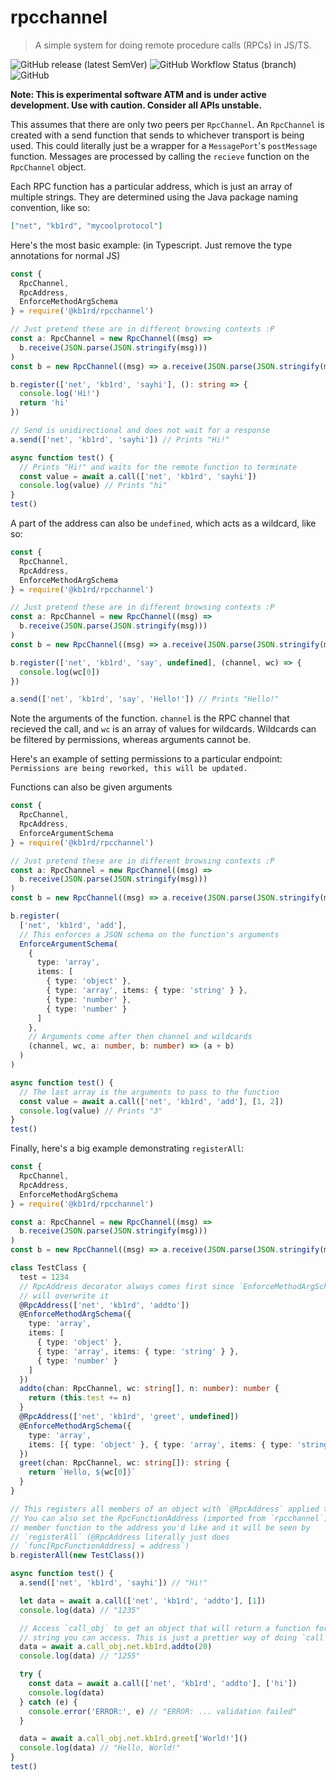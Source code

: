 # rpcchannel
> A simple system for doing remote procedure calls (RPCs) in JS/TS.

![GitHub release (latest SemVer)](https://img.shields.io/github/v/release/kb1rd/rpcchannel)
![GitHub Workflow Status (branch)](https://img.shields.io/github/workflow/status/kb1rd/rpcchannel/Yarn%20CI/dev?label=dev%20build%2Ftest)
![GitHub](https://img.shields.io/github/license/kb1rd/rpcchannel)

**Note: This is experimental software ATM and is under active development. Use
with caution. Consider all APIs unstable.**

This assumes that there are only two peers per `RpcChannel`. An `RpcChannel` is
created with a send function that sends to whichever transport is being used.
This could literally just be a wrapper for a `MessagePort`'s `postMessage`
function. Messages are processed by calling the `recieve` function on the
`RpcChannel` object.

Each RPC function has a particular address, which is just an array of multiple
strings. They are determined using the Java package naming convention, like so:
```json
["net", "kb1rd", "mycoolprotocol"]
```

Here's the most basic example: (in Typescript. Just remove the type annotations
for normal JS)
```typescript
const {
  RpcChannel,
  RpcAddress,
  EnforceMethodArgSchema
} = require('@kb1rd/rpcchannel')

// Just pretend these are in different browsing contexts :P
const a: RpcChannel = new RpcChannel((msg) =>
  b.receive(JSON.parse(JSON.stringify(msg)))
)
const b = new RpcChannel((msg) => a.receive(JSON.parse(JSON.stringify(msg))))

b.register(['net', 'kb1rd', 'sayhi'], (): string => {
  console.log('Hi!')
  return 'hi'
})

// Send is unidirectional and does not wait for a response
a.send(['net', 'kb1rd', 'sayhi']) // Prints "Hi!"

async function test() {
  // Prints "Hi!" and waits for the remote function to terminate
  const value = await a.call(['net', 'kb1rd', 'sayhi'])
  console.log(value) // Prints "hi"
}
test()
```

A part of the address can also be `undefined`, which acts as a wildcard, like so:
```typescript
const {
  RpcChannel,
  RpcAddress,
  EnforceMethodArgSchema
} = require('@kb1rd/rpcchannel')

// Just pretend these are in different browsing contexts :P
const a: RpcChannel = new RpcChannel((msg) =>
  b.receive(JSON.parse(JSON.stringify(msg)))
)
const b = new RpcChannel((msg) => a.receive(JSON.parse(JSON.stringify(msg))))

b.register(['net', 'kb1rd', 'say', undefined], (channel, wc) => {
  console.log(wc[0])
})

a.send(['net', 'kb1rd', 'say', 'Hello!']) // Prints "Hello!"
```
Note the arguments of the function. `channel` is the RPC channel that recieved
the call, and `wc` is an array of values for wildcards. Wildcards can be
filtered by permissions, whereas arguments cannot be.

Here's an example of setting permissions to a particular endpoint:
`Permissions are being reworked, this will be updated.`

Functions can also be given arguments
```typescript
const {
  RpcChannel,
  RpcAddress,
  EnforceArgumentSchema
} = require('@kb1rd/rpcchannel')

// Just pretend these are in different browsing contexts :P
const a: RpcChannel = new RpcChannel((msg) =>
  b.receive(JSON.parse(JSON.stringify(msg)))
)
const b = new RpcChannel((msg) => a.receive(JSON.parse(JSON.stringify(msg))))

b.register(
  ['net', 'kb1rd', 'add'],
  // This enforces a JSON schema on the function's arguments
  EnforceArgumentSchema(
    {
      type: 'array',
      items: [
        { type: 'object' },
        { type: 'array', items: { type: 'string' } },
        { type: 'number' },
        { type: 'number' }
      ]
    },
    // Arguments come after then channel and wildcards
    (channel, wc, a: number, b: number) => (a + b)
  )
)

async function test() {
  // The last array is the arguments to pass to the function
  const value = await a.call(['net', 'kb1rd', 'add'], [1, 2])
  console.log(value) // Prints "3"
}
test()
```

Finally, here's a big example demonstrating `registerAll`:
```typescript
const {
  RpcChannel,
  RpcAddress,
  EnforceMethodArgSchema
} = require('@kb1rd/rpcchannel')

const a: RpcChannel = new RpcChannel((msg) =>
  b.receive(JSON.parse(JSON.stringify(msg)))
)
const b = new RpcChannel((msg) => a.receive(JSON.parse(JSON.stringify(msg))))

class TestClass {
  test = 1234
  // RpcAddress decorator always comes first since `EnforceMethodArgSchema`
  // will overwrite it
  @RpcAddress(['net', 'kb1rd', 'addto'])
  @EnforceMethodArgSchema({
    type: 'array',
    items: [
      { type: 'object' },
      { type: 'array', items: { type: 'string' } },
      { type: 'number' }
    ]
  })
  addto(chan: RpcChannel, wc: string[], n: number): number {
    return (this.test += n)
  }
  @RpcAddress(['net', 'kb1rd', 'greet', undefined])
  @EnforceMethodArgSchema({
    type: 'array',
    items: [{ type: 'object' }, { type: 'array', items: { type: 'string' } }]
  })
  greet(chan: RpcChannel, wc: string[]): string {
    return `Hello, ${wc[0]}`
  }
}

// This registers all members of an object with `@RpcAddress` applied to them
// You can also set the RpcFunctionAddress (imported from `rpcchannel`) on a
// member function to the address you'd like and it will be seen by
// `registerAll` (@RpcAddress literally just does
// `func[RpcFunctionAddress] = address`)
b.registerAll(new TestClass())

async function test() {
  a.send(['net', 'kb1rd', 'sayhi']) // "Hi!"

  let data = await a.call(['net', 'kb1rd', 'addto'], [1])
  console.log(data) // "1235"

  // Access `call_obj` to get an object that will return a function for every
  // string you can access. This is just a prettier way of doing `call`.
  data = await a.call_obj.net.kb1rd.addto(20)
  console.log(data) // "1255"

  try {
    const data = await a.call(['net', 'kb1rd', 'addto'], ['hi'])
    console.log(data)
  } catch (e) {
    console.error('ERROR:', e) // "ERROR: ... validation failed"
  }

  data = await a.call_obj.net.kb1rd.greet['World!']()
  console.log(data) // "Hello, World!"
}
test()
```
